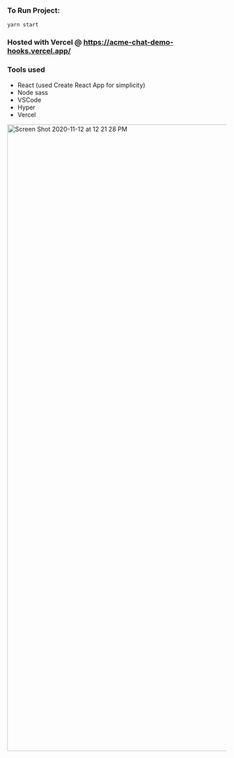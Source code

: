 ### To Run Project:
`yarn start`

### Hosted with Vercel @ https://acme-chat-demo-hooks.vercel.app/

### Tools used
- React (used Create React App for simplicity)
- Node sass
- VSCode
- Hyper
- Vercel



<img width="1439" alt="Screen Shot 2020-11-12 at 12 21 28 PM" src="https://user-images.githubusercontent.com/9306322/98993834-d8e51500-24e3-11eb-8ee7-612371c29d72.png">
